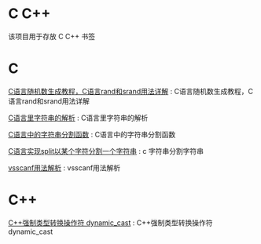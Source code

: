 # C C++
该项目用于存放 C C++ 书签


# C
[C语言随机数生成教程，C语言rand和srand用法详解](http://c.biancheng.net/view/2043.html) : C语言随机数生成教程，C语言rand和srand用法详解 

[C语言里字符串的解析](https://www.cnblogs.com/yi-meng/p/3620244.html) : C语言里字符串的解析 

[C语言中的字符串分割函数](https://www.cnblogs.com/wkfvawl/p/9042695.html) : C语言中的字符串分割函数 

[C语言实现split以某个字符分割一个字符串](https://blog.csdn.net/zha6476003/article/details/85240724) : c 字符串分割字符串 

[vsscanf用法解析](https://blog.csdn.net/swif_n_f/article/details/78722481) : vsscanf用法解析 


# C++
[C++强制类型转换操作符 dynamic_cast](https://www.cnblogs.com/xiangtingshen/p/10851851.html) : C++强制类型转换操作符 dynamic_cast 


